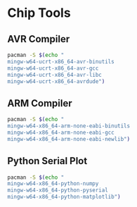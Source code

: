 # Chip Tools

## AVR Compiler

```sh
pacman -S $(echo "
mingw-w64-ucrt-x86_64-avr-binutils
mingw-w64-ucrt-x86_64-avr-gcc
mingw-w64-ucrt-x86_64-avr-libc
mingw-w64-ucrt-x86_64-avrdude")
```

## ARM Compiler

```sh
pacman -S $(echo "
mingw-w64-x86_64-arm-none-eabi-binutils
mingw-w64-x86_64-arm-none-eabi-gcc
mingw-w64-x86_64-arm-none-eabi-newlib")
```

## Python Serial Plot

```sh
pacman -S $(echo "
mingw-w64-x86_64-python-numpy
mingw-w64-x86_64-python-pyserial
mingw-w64-x86_64-python-matplotlib")
```
